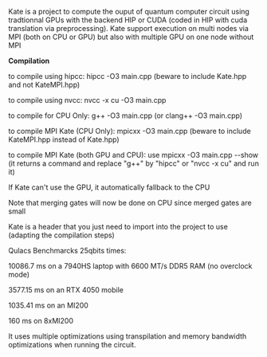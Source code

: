 Kate is a project to compute the ouput of quantum computer circuit using tradtionnal GPUs with the backend HIP or CUDA (coded in HIP with cuda translation via preprocessing).
Kate support execution on multi nodes via MPI (both on CPU or GPU) but also with multiple GPU on one node without MPI

**Compilation**

to compile using hipcc: hipcc -O3 main.cpp (beware to include Kate.hpp and not KateMPI.hpp)

to compile using nvcc: nvcc -x cu -O3 main.cpp

to compile for CPU Only: g++ -O3 main.cpp (or clang++ -O3 main.cpp)

to compile MPI Kate (CPU Only): mpicxx -O3 main.cpp (beware to include KateMPI.hpp instead of Kate.hpp)

to compile MPI Kate (both GPU and CPU): use mpicxx -O3 main.cpp --show (it returns a command and replace "g++" by "hipcc" or "nvcc -x cu" and run it)


If Kate can't use the GPU, it automatically fallback to the CPU

Note that merging gates will now be done on CPU since merged gates are small

Kate is a header that you just need to import into the project to use (adapting the compilation steps)

Qulacs Benchmarcks 25qbits times:

10086.7 ms on a 7940HS laptop with 6600 MT/s DDR5 RAM (no overclock mode)

3577.15 ms on an RTX 4050 mobile

1035.41 ms on an MI200

160 ms on 8xMI200



It uses multiple optimizations using transpilation and memory bandwidth optimizations when running the circuit.

